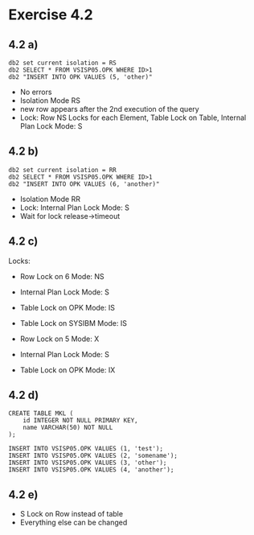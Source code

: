 # Exercise 4.2


## 4.2 a)
```
db2 set current isolation = RS
db2 SELECT * FROM VSISP05.OPK WHERE ID>1
db2 "INSERT INTO OPK VALUES (5, 'other)"
```

- No errors
- Isolation Mode RS
- new row appears after the 2nd execution of the query
- Lock: Row NS Locks for each Element, Table Lock on Table, Internal Plan Lock Mode: S

## 4.2 b)
```
db2 set current isolation = RR
db2 SELECT * FROM VSISP05.OPK WHERE ID>1
db2 "INSERT INTO OPK VALUES (6, 'another)"
```

- Isolation Mode RR
- Lock: Internal Plan Lock Mode: S
- Wait for lock release->timeout

## 4.2 c)

Locks:
- Row Lock on 6 Mode: NS
- Internal Plan Lock Mode: S
- Table Lock on OPK Mode: IS
- Table Lock on SYSIBM Mode: IS

- Row Lock on 5 Mode: X
- Internal Plan Lock Mode: S
- Table Lock on OPK Mode: IX

## 4.2 d)
```
CREATE TABLE MKL (
    id INTEGER NOT NULL PRIMARY KEY,
    name VARCHAR(50) NOT NULL
);

INSERT INTO VSISP05.OPK VALUES (1, 'test');
INSERT INTO VSISP05.OPK VALUES (2, 'somename');
INSERT INTO VSISP05.OPK VALUES (3, 'other');
INSERT INTO VSISP05.OPK VALUES (4, 'another');
```

## 4.2 e)
- S Lock on Row instead of table
- Everything else can be changed
